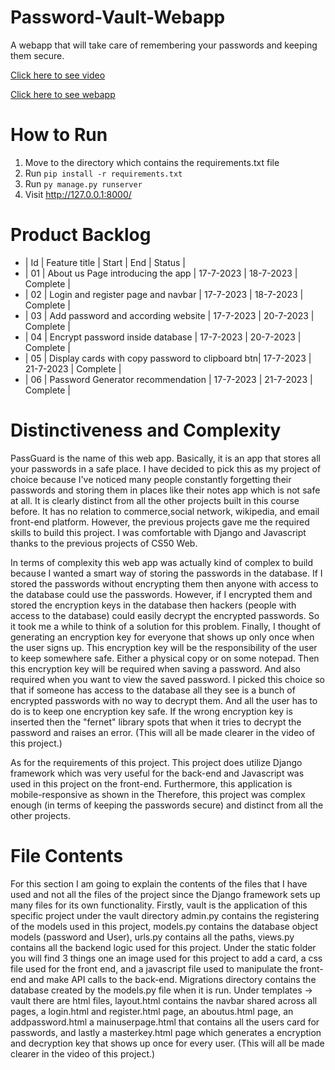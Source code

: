 # Password-Vault-Webapp
A webapp that will take care of remembering your passwords and keeping them secure.

[Click here to see video](https://youtu.be/d12wunOVHxw?si=UTNlF_vzNQbJYx35)

[Click here to see webapp](http://beshoyhezky3.pythonanywhere.com/)

# How to Run
1. Move to the directory which contains the requirements.txt file 
2. Run `pip install -r requirements.txt`
3. Run `py manage.py runserver`
4. Visit http://127.0.0.1:8000/

# Product Backlog

- | Id | Feature title                                    | Start     |    End    |   Status    |
- | 01 | About us Page introducing the app                | 17-7-2023 | 18-7-2023 |  Complete   |
- | 02 | Login and register page and navbar               | 17-7-2023 | 18-7-2023 |  Complete   |
- | 03 | Add password and according website               | 17-7-2023 | 20-7-2023 |  Complete   |
- | 04 | Encrypt password inside database                 | 17-7-2023 | 20-7-2023 |  Complete   |
- | 05 | Display cards with copy password to clipboard btn| 17-7-2023 | 21-7-2023 |  Complete   |
- | 06 | Password Generator recommendation                | 17-7-2023 | 21-7-2023 |  Complete   |

# Distinctiveness and Complexity
PassGuard is the name of this web app. Basically, it is an app that stores all your passwords in a safe place. I have decided to pick this as my project of choice because I've noticed many people constantly forgetting their passwords and storing them in places like their notes app which is not safe at all. It is clearly distinct from all the other projects built in this course before. It has no relation to commerce,social network, wikipedia, and email front-end platform. However, the previous projects gave me the required skills to build this project. I was comfortable with Django and Javascript thanks to the previous projects of CS50 Web. 

In terms of complexity this web app was actually kind of complex to build because I wanted a smart way of storing the passwords in the database. 
If I stored the passwords without encrypting them then anyone with access to the database could use the passwords. 
However, if I encrypted them and stored the encryption keys in the database then hackers (people with access to the database) could easily decrypt the encrypted passwords. 
So it took me a while to think of a solution for this problem. Finally, I thought of generating an encryption key for everyone that shows up only once when the user signs up. 
This encryption key will be the responsibility of the user to keep somewhere safe. Either a physical copy or on some notepad. Then this encryption key will be required when saving a password. And also required when you want to view the saved password. I picked this choice so that if someone has access to the database all they see is a bunch of encrypted passwords with no way to decrypt them. And all the user has to do is to keep one encryption key safe. 
If the wrong encryption key is inserted then the "fernet" library spots that when it tries to decrypt the password and raises an error. (This will all be made clearer in the video of this project.) 

As for the requirements of this project. This project does utilize Django framework which was very useful for the back-end and Javascript was used in this project on the front-end. Furthermore, this application is mobile-responsive as shown in the 
Therefore, this project was complex enough (in terms of keeping the passwords secure) and distinct from all the other projects.

# File Contents
For this section I am going to explain the contents of the files that I have used and not all the files of the project since the Django framework sets up many files for its own functionality.
Firstly, vault is the application of this specific project under the vault directory admin.py contains the registering of the models used in this project,
models.py contains the database object models (password and User),
urls.py contains all the paths, views.py contains all the backend logic used for this project.
Under the static folder you will find 3 things one an image used for this project to add a card, a css file used for the front end, and a javascript file used to manipulate the front-end and make API calls to the back-end.
Migrations directory contains the database created by the models.py file when it is run.
Under templates -> vault there are html files, layout.html contains the navbar shared across all pages, a login.html and register.html page, an aboutus.html page, an addpassword.html a mainuserpage.html that contains all the users card for passwords, and lastly a masterkey.html page which generates a encryption and decryption key that shows up once for every user. (This will all be made clearer in the video of this project.) 






